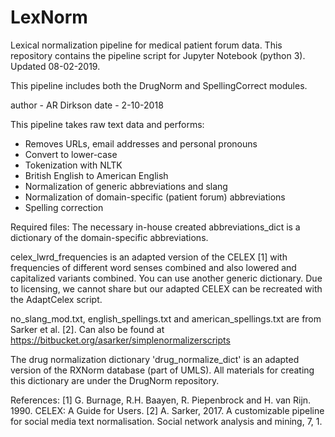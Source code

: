 # LexNorm

Lexical normalization pipeline for medical patient forum data. This repository contains the pipeline script for Jupyter Notebook (python 3). Updated 08-02-2019. 

This pipeline includes both the DrugNorm and SpellingCorrect modules. 

author - AR Dirkson 
date - 2-10-2018

This pipeline takes raw text data and performs: 
- Removes URLs, email addresses and personal pronouns
- Convert to lower-case
- Tokenization with NLTK 
- British English to American English 
- Normalization of generic abbreviations and slang 
- Normalization of domain-specific (patient forum) abbreviations 
- Spelling correction 

Required files: 
The necessary in-house created abbreviations_dict is a dictionary of the domain-specific abbreviations. 

celex_lwrd_frequencies is an adapted version of the CELEX [1] with frequencies of different word senses combined and also lowered and capitalized variants combined. You can use another generic dictionary. Due to licensing, we cannot share but our adapted CELEX can be recreated with the AdaptCelex script.

no_slang_mod.txt, english_spellings.txt and american_spellings.txt are from Sarker et al. [2]. Can also be found at https://bitbucket.org/asarker/simplenormalizerscripts

The drug normalization dictionary 'drug_normalize_dict' is an adapted version of the RXNorm database (part of UMLS). All materials for creating this dictionary are under the DrugNorm repository. 

References: 
[1] G. Burnage, R.H. Baayen, R. Piepenbrock and H. van Rijn. 1990. CELEX: A Guide for Users.
[2] A. Sarker, 2017. A customizable pipeline for social media text normalisation. Social network analysis and mining, 7, 1.


